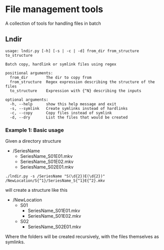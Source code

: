 # File management tools
A collection of tools for handling files in batch
## Lndir
    usage: lndir.py [-h] [-s | -c | -d] from_dir from_structure to_structure
    
    Batch copy, hardlink or symlink files using regex
    
    positional arguments:
      from_dir        The dir to copy from
      from_structure  Regex expression describing the structure of the files
      to_structure    Expression with {^N} describing the inputs
    
    optional arguments:
      -h, --help      show this help message and exit
      -s, --symlink   Create symlinks instead of hardlinks
      -c, --copy      Copy files instead of symlink
      -d, --dry       List the files that would be created

### Example 1: Basic usage
Given a directory structure
* /SeriesName
  * SeriesName_S01E01.mkv
  * SeriesName_S01E02.mkv
  * SeriesName_S02E01.mkv
```
./lndir.py -s /SeriesName "S(\d{2})E(\d{2})" /NewLocation/S{^1}/SeriesName_S{^1}E{^2}.mkv
```
will create a structure like this
* /NewLocation
  * S01
    * SeriesName_S01E01.mkv
    * SeriesName_S01E02.mkv
  * S02
    * SeriesName_S02E01.mkv
    
Where the folders will be created recursively, with the files themselves as symlinks.